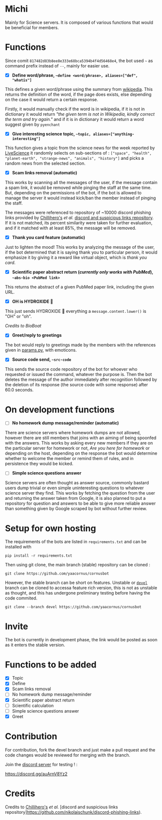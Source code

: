 # Michi

Mainly for Science servers. It is composed of various functions that would be beneficial for members.

# Functions

Since comit `817482d83b8ee8e333e68bca5394b4f4d56468e4`, the bot used `~` as command prefix instead of `--`, mainly for easier use.

- [X] **Define word/phrase, `~define <word/phrase>, aliases=["def", "whatis"]`**

This defines a given word/phrase using the summary from [wikipedia](https://www.wikipedia.org/). This returns the definition of the word, if the page does exists, else depending on the case it would return a certain response.

Firstly, it would manually check if the word is in wikipedia, if it is not in dictionary it would return _"the given term is not in Wikipedia, kindly correct the term and try again."_ and if it is in dictionary it would return a word suggest given by `pyenchant`

- [X] **Give interesting science topic, `~topic, aliases=["anything-interesting"]`**

This function gives a topic from the science news for the week reported by [LiveScience](https://www.livescience.com/) it randomly selects on sub-sections of : `["space", "health", "planet-earth", "strange-news", "animals", "history"]` and picks a random news from the selected section.

- [X] **Scam links removal (automatic)**

This works by scanning all the messages of the user, if the message contain a spam link, it would be removed while pinging the staff at the same time. But, depending on the permissions of the bot, if the bot is allowed to manage the server it would instead kick/ban the member instead of pinging the staff.

The messages were referenced to repository of ~10000 discord phishing links provided by [Chillihero's](https://github.com/nikolaischunk) _et al._ [discord and suspicious links repository](https://github.com/nikolaischunk/discord-phishing-links). If it is not matched, its percent similarity were taken for further evaluation, and if it matched with at least 85%, the message will be removed.

- [X] **Thank you card feature (automatic)**

Just to lighten the mood! This works by analyzing the message of the user, if the bot determined that it is saying thank you to particular person, it would emphasize it by giving it a reward like virtual object, which is _thank you card_.

- [X] **Scientific paper abstract return (_currently only works with PubMed_), `~abs-bio <PubMed link>`**

This returns the abstract of a given PubMed paper link, including the given URL.

- [X] **OH is HYDROXIDE 🧪**

This just sends HYDROXIDE 🧪 everything a `message.content.lower()` is "OH" or "oh".

_Credits to BioBoat_

- [X] **Greet/reply to greetings**

The bot would reply to greetings made by the members with the references given in [params.py](https://github.com/yaacornus/cornusbot/blob/devel/src/params.json), with emoticons.

- [X] **Source code send, `~src-code`**

This sends the source code repository of the bot for whoever who requested or issued the command, whatever the purpose is. Then the bot deletes the message of the author immediately after recognition followed by the deletion of its response (the source code with some response) after 60.0 seconds.

# On development functions

- [ ] **No homework dump message/reminder (automatic)**

There are science servers where homework dumps are not allowed, however there are still members that joins with an aiming of being spoonfed with the answers. This works by asking every new members if they are on the particular server for homework or not, _Are you here for homework_ or depending on the host, depending on the response the bot would determine whether to welcome the member or remind them of rules, and in persistence they would be kicked.

- [ ] **Simple science questions answer**

Science servers are often thought as answer source, commonly bastard users dump trivial or even simple uninteresting questions to whatever science server they find. This works by fetching the question from the user and returning the answer taken from Google, it is also planned to put a repository for question and answers to be able to give more reliable answer than something given by Google scraped by bot without further review.

# Setup for own hosting

The requirements of the bots are listed in `requirements.txt` and can be installed with

    pip install -r requirements.txt
    
Then using git clone, the main branch (stable) repository can be cloned :

    git clone https://github.com/yaacornus/cornusbot
    
However, the stable branch can be short on features. Unstable or [`devel`](https://github.com/iaacornus/cornusbot/tree/devel) branch can be cloned to accessa feature rich version, this is not as unstable as thought, and this has undergone preliminary testing before having the code commited.

    git clone --branch devel https://github.com/yaacornus/cornusbot

# Invite

The bot is currently in development phase, the link would be posted as soon as it enters the stable version.

# Functions to be added

- [X] Topic
- [X] Define
- [X] Scam links removal
- [ ] No homework dump message/reminder
- [X] Scientific paper abstract return
- [ ] Scientific calculation
- [ ] Simple science questions answer
- [X] Greet

# Contribution

For contribution, fork the devel branch and just make a pull request and the code changes would be reviewed for merging with the branch.

Join the [discord server](https://discord.gg/auArnV8Yz2) for testing ! :

https://discord.gg/auArnV8Yz2

# Credits

Credits to [Chillihero's](https://github.com/nikolaischunk) _et al._ [discord and suspicious links repository]https://github.com/nikolaischunk/discord-phishing-links).
